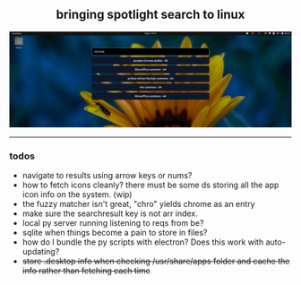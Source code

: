 <div style="text-align: center;">
    <h2>bringing spotlight search to linux</h2>
  <img src="res/seek.png" alt="seek">
</div>

---

### todos
* navigate to results using arrow keys or nums?
* how to fetch icons cleanly? there must be some ds storing all the app icon info on the system. (wip)
* the fuzzy matcher isn't great, "chro" yields chrome as an entry
* make sure the searchresult key is not arr index.
* local py server running listening to reqs from be?
* sqlite when things become a pain to store in files?
* how do I bundle the py scripts with electron? Does this work with auto-updating?
* ~~store .desktop info when checking /usr/share/apps folder and cache the info rather than fetching each time~~
